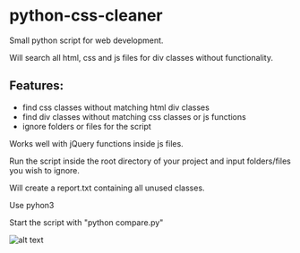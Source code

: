 # python-css-cleaner
Small python script for web development.

Will search all html, css and js files for div classes without functionality.

## Features:
* find css classes without matching html div classes
* find div classes without matching css classes or js functions
* ignore folders or files for the script

Works well with jQuery functions inside js files.
  
Run the script inside the root directory of your project and input folders/files you wish to ignore.

Will create a report.txt containing all unused classes.

Use pyhon3

Start the script with "python compare.py"

![alt text](https://raw.githubusercontent.com/michaelzm/python-css-cleaner/master/img/example_log.png)
